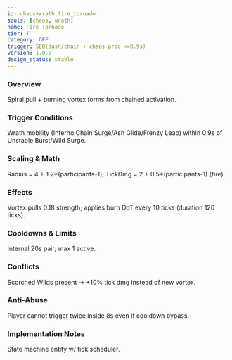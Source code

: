 ```yaml
---
id: chaos+wrath.fire_tornado
souls: [chaos, wrath]
name: Fire Tornado
tier: T
category: OFF
trigger: SEQ(dash/chain + chaos proc <=0.9s)
version: 1.0.0
design_status: stable
---
```

### Overview
Spiral pull + burning vortex forms from chained activation.
### Trigger Conditions
Wrath mobility (Inferno Chain Surge/Ash Glide/Frenzy Leap) within 0.9s of Unstable Burst/Wild Surge.
### Scaling & Math
Radius = 4 + 1.2*(participants-1); TickDmg = 2 + 0.5*(participants-1) (fire).
### Effects
Vortex pulls 0.18 strength; applies burn DoT every 10 ticks (duration 120 ticks).
### Cooldowns & Limits
Internal 20s pair; max 1 active.
### Conflicts
Scorched Wilds present -> +10% tick dmg instead of new vortex.
### Anti-Abuse
Player cannot trigger twice inside 8s even if cooldown bypass.
### Implementation Notes
State machine entity w/ tick scheduler.
